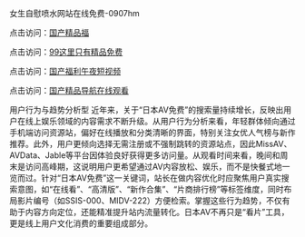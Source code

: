 女生自慰喷水网站在线免费-0907hm

点击访问：<a href="https://heiliao2dmwwy.pages.dev">国产精品福</a>

点击访问：<a href="https://heiliao2dmwwy.pages.dev">99这里只有精品免费</a>

点击访问：<a href="https://heiliaoxwd5i8.pages.dev">国产福利午夜短视频</a>

点击访问：<a href="https://heiliaowzu4ur.pages.dev">国产精品导航在线观看</a>


用户行为与趋势分析型
近年来，关于“日本AV免费”的搜索量持续增长，反映出用户在线上娱乐领域的内容需求不断升级。从用户行为分析来看，年轻群体倾向通过手机端访问资源站，偏好在线播放和分类清晰的界面，特别关注女优人气榜与新作推荐。此外，用户更倾向选择无需注册或不强制跳转的资源站点，因此MissAV、AVData、Jable等平台因体验良好获得更多访问量。从观看时间来看，晚间和周末是访问高峰期，这说明用户更希望通过AV内容放松、娱乐，而不是快餐式地一览而过。针对“日本AV免费”这一关键词，站长在做内容优化时应聚焦用户真实搜索意图，如“在线看”、“高清版”、“新作合集”、“片商排行榜”等标签维度，同时布局影片编号（如SSIS-000、MIDV-222）方便检索。掌握这些行为趋势，不仅有助于内容方向定位，还能精准提升站内流量转化。日本AV不再只是“看片”工具，更是线上用户文化消费的重要组成部分。

<span style="display:none;">[Canonical link](https://github.com/rr4052/5874 ）</span>
